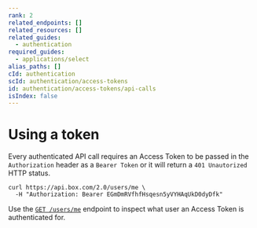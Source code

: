 ```yaml
---
rank: 2
related_endpoints: []
related_resources: []
related_guides:
  - authentication
required_guides:
  - applications/select
alias_paths: []
cId: authentication
scId: authentication/access-tokens
id: authentication/access-tokens/api-calls
isIndex: false
---
```


# Using a token

Every authenticated API call requires an Access Token to be passed in the
`Authorization` header as a `Bearer Token` or it will return a `401 Unautorized`
HTTP status.

```curl
curl https://api.box.com/2.0/users/me \
  -H "Authorization: Bearer EGmDmRVfhfHsqesn5yVYHAqUkD0dyDfk"
```

<Message>

Use the [`GET /users/me`](endpoint://get-users-id) endpoint to inspect what
user an Access Token is authenticated for.

</Message>
